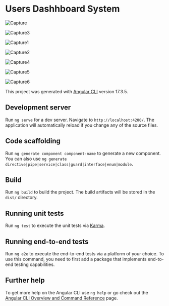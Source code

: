 # Users Dashhboard System

![Capture](https://github.com/user-attachments/assets/d2269312-068f-4879-bfcd-ea226940a8c5)

![Capture3](https://github.com/user-attachments/assets/0a16aa72-aab4-48e5-82d5-10a327e37362)

![Capture1](https://github.com/user-attachments/assets/3ac50362-6e46-4fff-a086-1a5fe0d50039)

![Capture2](https://github.com/user-attachments/assets/3f8fc5fa-f178-4389-b93a-cabbd0354a87)

![Capture4](https://github.com/user-attachments/assets/19288d1c-9943-4bbf-ad9e-d414909e8c43)

![Capture5](https://github.com/user-attachments/assets/ab75842e-f6e2-4205-8cea-896d79452525)

![Capture6](https://github.com/user-attachments/assets/8b7ef343-f30c-47a7-aa29-9cf59b582d7e)

This project was generated with [Angular CLI](https://github.com/angular/angular-cli) version 17.3.5.

## Development server

Run `ng serve` for a dev server. Navigate to `http://localhost:4200/`. The application will automatically reload if you change any of the source files.

## Code scaffolding

Run `ng generate component component-name` to generate a new component. You can also use `ng generate directive|pipe|service|class|guard|interface|enum|module`.

## Build

Run `ng build` to build the project. The build artifacts will be stored in the `dist/` directory.

## Running unit tests

Run `ng test` to execute the unit tests via [Karma](https://karma-runner.github.io).

## Running end-to-end tests

Run `ng e2e` to execute the end-to-end tests via a platform of your choice. To use this command, you need to first add a package that implements end-to-end testing capabilities.

## Further help

To get more help on the Angular CLI use `ng help` or go check out the [Angular CLI Overview and Command Reference](https://angular.io/cli) page.
